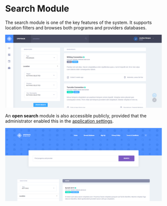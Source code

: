 # Search Module

The search module is one of the key features of the system. It supports location filters and browses both programs and providers databases.

![](../../.gitbook/assets/app-06-search.png)

An **open search** module is also accessible publicly, provided that the administrator enabled this in the [application settings](../administration/configuration.md#application-settings).

![](../../.gitbook/assets/app-07-search-2.png)

